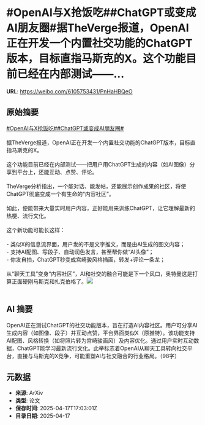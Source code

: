 # #OpenAI与X抢饭吃##ChatGPT或变成AI朋友圈#据TheVerge报道，OpenAI正在开发一个内置社交功能的ChatGPT版本，目标直指马斯克的X。这个功能目前已经在内部测试——...

**URL**: https://weibo.com/6105753431/PnHaHBQeO

## 原始摘要

<a href="https://m.weibo.cn/search?containerid=231522type%3D1%26t%3D10%26q%3D%23OpenAI%E4%B8%8EX%E6%8A%A2%E9%A5%AD%E5%90%83%23&amp;extparam=%23OpenAI%E4%B8%8EX%E6%8A%A2%E9%A5%AD%E5%90%83%23" data-hide=""><span class="surl-text">#OpenAI与X抢饭吃#</span></a><a href="https://m.weibo.cn/search?containerid=231522type%3D1%26t%3D10%26q%3D%23ChatGPT%E6%88%96%E5%8F%98%E6%88%90AI%E6%9C%8B%E5%8F%8B%E5%9C%88%23&amp;extparam=%23ChatGPT%E6%88%96%E5%8F%98%E6%88%90AI%E6%9C%8B%E5%8F%8B%E5%9C%88%23" data-hide=""><span class="surl-text">#ChatGPT或变成AI朋友圈#</span></a><br><br>据TheVerge报道，OpenAI正在开发一个内置社交功能的ChatGPT版本，目标直指马斯克的X。<br><br>这个功能目前已经在内部测试——把用户用ChatGPT生成的内容（如AI图像）分享到平台上，还能互动、点赞、评论。<br><br>TheVerge分析指出，一个能对话、能发帖，还能展示创作成果的社区，将使ChatGPT彻底变成一个有生命的“内容社区”。<br><br>如此，便能带来大量实时用户内容，正好能用来训练ChatGPT，让它理解最新的热梗、流行文化。<br><br>这个新功能可能长这样：<br><br>- 类似X的信息流界面，用户发的不是文字推文，而是由AI生成的图文内容；<br>- 支持AI配图、写段子、自动润色发言，甚至帮你做“AI头像”；<br>- 你发自拍，ChatGPT秒变成宫崎骏风格插画，转发+评论一条龙；<br><br>从“聊天工具”变身“内容社区”，AI和社交的融合可能是下一个风口，奥特曼这是打算正面硬刚马斯克和扎克伯格了。<img style="" src="https://tvax2.sinaimg.cn/large/006Fd7o3gy1i0jy334vykj31400qo1kx.jpg" referrerpolicy="no-referrer"><br><br>

## AI 摘要

OpenAI正在测试ChatGPT的社交功能版本，旨在打造AI内容社区。用户可分享AI生成内容（如图像、段子）并互动点赞，平台界面类似X（原推特）。该功能支持AI配图、风格转换（如将照片转为宫崎骏画风）及内容优化。通过用户实时互动数据，ChatGPT能学习最新流行文化。此举标志着OpenAI从聊天工具转向社交平台，直接与马斯克的X竞争，可能重塑AI与社交融合的行业格局。（98字）

## 元数据

- **来源**: ArXiv
- **类型**: 论文
- **保存时间**: 2025-04-17T17:03:01Z
- **目录日期**: 2025-04-17
